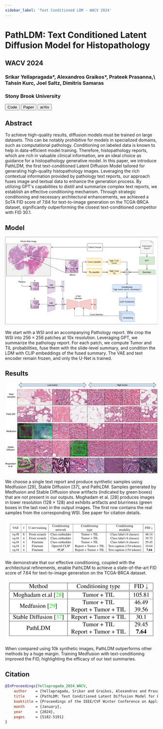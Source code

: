 ```yaml
---
sidebar_label: 'Text Conditioned LDM - WACV 2024'
---
```


# PathLDM: Text Conditioned Latent Diffusion Model for Histopathology

<div class="container mt-5">
    <div class="card bg-light"> 
        <div class="card-body justify-content-center">
            <h2 class="card-title text-center">WACV 2024</h2>
            <h3 class="card-text text-center">Srikar Yellapragada*, Alexandros Graikos*, Prateek Prasanna,\
            Tahsin Kurc, Joel Saltz, Dimitris Samaras</h3>
            <h3 class="card-text text-center">Stony Brook University</h3>
            <div class="d-flex justify-content-center">
                <a href="https://github.com/cvlab-stonybrook/PathLDM" target="_blank"><button class="paper_button">Code</button></a>
                <a href="https://openaccess.thecvf.com/content/WACV2024/papers/Yellapragada_PathLDM_Text_Conditioned_Latent_Diffusion_Model_for_Histopathology_WACV_2024_paper.pdf" target="_blank"><button class="paper_button">Paper</button></a>
                <a href="https://arxiv.org/abs/2309.00748" target="_blank"><button class="paper_button">arXiv</button></a>
            </div>
        </div>
    </div>
</div>

## Abstract
To achieve high-quality results, diffusion models must be trained on large datasets. This can be notably prohibitive for models in specialized domains, such as computational pathology. Conditioning on labeled data is known to help in data-efficient model training. Therefore, histopathology reports, which are rich in valuable clinical information, are an ideal choice as guidance for a histopathology generative model. In this paper, we introduce PathLDM, the first text-conditioned Latent Diffusion Model tailored for generating high-quality histopathology images. Leveraging the rich contextual information provided by pathology text reports, our approach fuses image and textual data to enhance the generation process. By utilizing GPT's capabilities to distill and summarize complex text reports, we establish an effective conditioning mechanism. Through strategic conditioning and necessary architectural enhancements, we achieved a SoTA FID score of 7.64 for text-to-image generation on the TCGA-BRCA dataset, significantly outperforming the closest text-conditioned competitor with FID 30.1. 

## Model

![PathLDM_figure](/img/wacv24/pathldm_figure.png)

We start with a WSI and an accompanying Pathology report. We crop the WSI into 256 × 256 patches at 10x resolution. Leveraging GPT, we summarize the pathology report. For each patch, we compute Tumor and TIL probabilities, fuse them with the slide-level summary, and condition the LDM with CLIP embeddings of the fused summary. The VAE and text encoder remain frozen, and only the U-Net is trained.

## Results

![PathLDM_samples](/img/wacv24/pathldm_samples.png)

We choose a single text report and produce synthetic samples using Medfusion [29], Stable Diffusion [37], and PathLDM. Samples generated by Medfusion and Stable Diffusion show artifacts (indicated by green boxes) that are not present in our outputs. Moghadam et al. [28] produces images in lower resolution (128 × 128) and exhibits artifacts and blurriness (green boxes in the last row) in the output images. The first row contains the real samples from the corresponding WSI. See paper for citation details.

![PathLDM_res_1](/img/wacv24/pathldm_res_1.png)

We demonstrate that our effective conditioning, coupled with the architectural refinements, enable PathLDM to achieve a state-of-the-art FID score of 7.64 for text-to-image generation on the TCGA-BRCA dataset.

<center>
<img src="/img/wacv24/pathldm_res_2.png" alt="drawing" style={{width:"500px"}} />
</center>

When compared using 10k synthetic images, PathLDM outperforms other methods by a huge margin. Training Medfusion with text-conditioning improved the FID, highlighting the efficacy of our text summaries. 

## Citation
```bibtex
@InProceedings{Yellapragada_2024_WACV,
    author    = {Yellapragada, Srikar and Graikos, Alexandros and Prasanna, Prateek and Kurc, Tahsin and Saltz, Joel and Samaras, Dimitris},
    title     = {PathLDM: Text Conditioned Latent Diffusion Model for Histopathology},
    booktitle = {Proceedings of the IEEE/CVF Winter Conference on Applications of Computer Vision (WACV)},
    month     = {January},
    year      = {2024},
    pages     = {5182-5191}
}
```
